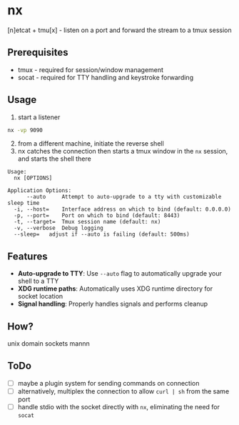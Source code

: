 # nx

[n]etcat + tmu[x] - listen on a port and forward the stream to a tmux session

## Prerequisites

- tmux - required for session/window management
- socat - required for TTY handling and keystroke forwarding

## Usage

1. start a listener
```sh
nx -vp 9090
```

2. from a different machine, initiate the reverse shell
3. nx catches the connection then starts a tmux window in the `nx` session, and starts the shell there

```
Usage:
  nx [OPTIONS]

Application Options:
      --auto     Attempt to auto-upgrade to a tty with customizable sleep time
  -i, --host=    Interface address on which to bind (default: 0.0.0.0)
  -p, --port=    Port on which to bind (default: 8443)
  -t, --target=  Tmux session name (default: nx)
  -v, --verbose  Debug logging
  --sleep=   adjust if --auto is failing (default: 500ms)
```

## Features

- **Auto-upgrade to TTY**: Use `--auto` flag to automatically upgrade your shell to a TTY
- **XDG runtime paths**: Automatically uses XDG runtime directory for socket location
- **Signal handling**: Properly handles signals and performs cleanup

## How?

unix domain sockets mannn

## ToDo
- [ ] maybe a plugin system for sending commands on connection
- [ ] alternatively, multiplex the connection to allow `curl | sh` from the same port
- [ ] handle stdio with the socket directly with `nx`, eliminating the need for `socat`
